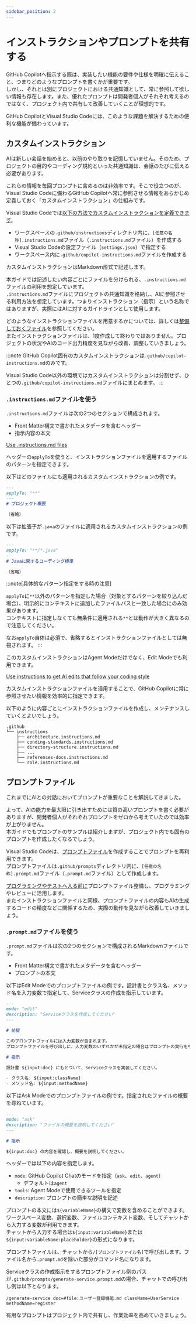```yaml
---
sidebar_position: 2
---
```


# インストラクションやプロンプトを共有する

GitHub Copilotへ指示する際は、実装したい機能の要件や仕様を明確に伝えること、つまりどのようなプロンプトを書くかが重要です。  
しかし、それとは別にプロジェクトにおける共通知識として、常に参照して欲しい情報も存在します。また、優れたプロンプトは開発者個人がそれぞれ考えるのではなく、プロジェクト内で共有して改善していくことが理想的です。

GitHub CopilotとVisual Studio Codeには、このような課題を解決するための便利な機能が備わっています。

## カスタムインストラクション

AIは新しい会話を始めると、以前のやり取りを記憶していません。そのため、プロジェクトの目的やコーディング規約といった共通知識は、会話のたびに伝える必要があります。

これらの情報を毎回プロンプトに含めるのは非効率です。そこで役立つのが、Visual Studio Codeに備わるGitHub Copilotへ常に参照させる情報をあらかじめ定義しておく「カスタムインストラクション」の仕組みです。  

Visual Studio Codeでは[以下の方法でカスタムインストラクションを定義できます](https://code.visualstudio.com/docs/copilot/copilot-customization#_custom-instructions)。

- ワークスペースの`.github/instructions`ディレクトリ内に、`[任意の名称].instructions.md`ファイル（`.instructions.md`ファイル）を作成する
- Visual Studio Codeの設定ファイル（`settings.json`）で指定する
- ワークスペース内に`.github/copilot-instructions.md`ファイルを作成する

カスタムインストラクションはMarkdown形式で記述します。

本ガイドでは記述したい内容ごとにファイルを分けられる、`.instructions.md`ファイルの利用を想定しています。  
`.instructions.md`ファイルにプロジェクトの共通知識を格納し、AIに参照させる利用方法を想定しています。つまりインストラクション（指示）という名称ではありますが、実際にはAIに対するガイドラインとして使用します。

どのようなインストラクションファイルを用意するかについては、詳しくは[整備しておくファイル](./files-to-be-maintained)を参照してください。  
またインストラクションファイルは、1度作成して終わりではありません。プロジェクトの状況やAIのコード出力精度を見ながら改善、調整していきましょう。

:::note
GitHub Copilot固有のカスタムインストラクションは`.github/copilot-instructions.md`のみです。

Visual Studio Code以外の環境ではカスタムインストラクションは分割せず、ひとつの`.github/copilot-instructions.md`ファイルにまとめます。
:::

### `.instructions.md`ファイルを使う

`.instructions.md`ファイルは次の2つのセクションで構成されます。

- Front Matter構文で書かれたメタデータを含むヘッダー
- 指示内容の本文

[Use .instructions.md files](https://code.visualstudio.com/docs/copilot/copilot-customization#_use-instructionsmd-files)

ヘッダーの`applyTo`を使うと、インストラクションファイルを適用するファイルのパターンを指定できます。

以下はどのファイルにも適用されるカスタムインストラクションの例です。

```markdown
---
applyTo: "**"
---
# プロジェクト概要

（省略）
```

以下は拡張子が`.java`のファイルに適用されるカスタムインストラクションの例です。

```markdown
---
applyTo: "**/*.java"
---
# Javaに関するコーディング標準

（省略）
```

<!-- textlint-disable ja-technical-writing/ja-no-mixed-period -->
<!-- textlint-disable jtf-style/4.3.2.大かっこ［］ -->
:::note[具体的なパターン指定をする時の注意]
<!-- textlint-enable jtf-style/4.3.2.大かっこ［］ -->
<!-- textlint-enable ja-technical-writing/ja-no-mixed-period -->
`applyTo`に`**`以外のパターンを指定した場合（対象とするパターンを絞り込んだ場合）、明示的にコンテキストに追加したファイルパスと一致した場合にのみ効果があります。  
コンテキストに指定しなくても無条件に適用される`**`とは動作が大きく異なるので注意してください。

なお`applyTo`自体は必須で、省略するとインストラクションファイルとしては無視されます。
:::

このカスタムインストラクションはAgent Modeだけでなく、Edit Modeでも利用できます。

[Use instructions to get AI edits that follow your coding style](https://code.visualstudio.com/docs/copilot/chat/copilot-edits#_use-instructions-to-get-ai-edits-that-follow-your-coding-style)

カスタムインストラクションファイルを活用することで、GitHub Copilotに常に参照させたい情報を効率的に指定できます。

以下のように内容ごとにインストラクションファイルを作成し、メンテナンスしていくとよいでしょう。

```shell
.github
└── instructions
    ├── architecture.instructions.md
    ├── conding-standards.instructions.md
    ├── directory-structure.instructions.md
    ├── ...
    ├── references-docs.instructions.md
    └── role.instructions.md
```

## プロンプトファイル

これまでにAIとの対話においてプロンプトが重要なことを解説してきました。

よって、AIの能力を最大限に引き出すためには質の高いプロンプトを書く必要がありますが、開発者個人がそれぞれプロンプトをゼロから考えていたのでは効率が上がりません。  
本ガイドでもプロンプトのサンプルは紹介しますが、プロジェクト内でも固有のプロンプトを作成したくなるでしょう。

Visual Studio Codeは、[プロンプトファイル](https://code.visualstudio.com/docs/copilot/copilot-customization#_prompt-files-experimental)を作成することでプロンプトを再利用できます。  
プロンプトファイルは`.github/prompts`ディレクトリ内に、`[任意の名称].prompt.md`ファイル（`.prompt.md`ファイル）として作成します。

[プログラミングやテストへ入る前に](../../before-coding-test)プロンプトファイル整備し、プログラミングやレビューに活用します。  
またインストラクションファイルと同様、プロンプトファイルの内容もAIの生成するコードの精度などに関係するため、実際の動作を見ながら改善していきましょう。

### `.prompt.md`ファイルを使う

`.prompt.md`ファイルは次の2つのセクションで構成されるMarkdownファイルです。

- Front Matter構文で書かれたメタデータを含むヘッダー
- プロンプトの本文

以下はEdit Modeでのプロンプトファイルの例です。設計書とクラス名、メソッド名を入力変数で指定して、Serviceクラスの作成を指示しています。

```markdown
---
mode: "edit"
description: "Serviceクラスを作成してください"
---

# 前提

このプロンプトファイルには入力変数が含まれます。
プロンプトファイルを呼び出しに、入力変数のいずれかが未指定の場合はプロンプトの実行を中止し、ユーザーに入力変数の指定を指示してください。

# 指示

設計書 ${input:doc} にもとづいて、Serviceクラスを実装してください。

- クラス名: ${input:className}
- メソッド名: ${input:methodName}
```

以下はAsk Modeでのプロンプトファイルの例です。指定されたファイルの概要を尋ねています。

```markdown
---
mode: "ask"
description: "ファイルの概要を説明してください"
---

# 指示

${input:doc} の内容を確認し、概要を説明してください。
```

ヘッダーでは以下の内容を指定します。

- `mode`: GitHub Copilot Chatのモードを指定（`ask`、`edit`、`agent`）
  - デフォルトは`agent`
- `tools`: Agent Modeで使用できるツールを指定
- `description`: プロンプトの簡単な説明を記述

プロンプトの本文には`${variableName}`の構文で変数を含めることができます。ワークスペース変数、選択変数、ファイルコンテキスト変数、そしてチャットから入力する変数が利用できます。  
チャットから入力する場合は`${input:variableName}`または`${input:variableName:placeholder}`の形式になります。

プロンプトファイルは、チャットから`/[プロンプトファイル名]`で呼び出します。ファイル名から`.prompt.md`を除いた部分がコマンド名になります。

Serviceクラスの作成指示をするプロンプトファイル例のパスが`.github/prompts/generate-service.prompt.md`の場合、チャットでの呼び出し例は以下となります。

```shell
/generate-service doc=#file:ユーザー登録機能.md className=UserService methodName=register
```

有用なプロンプトはプロジェクト内で共有し、作業効率を高めていきましょう。
